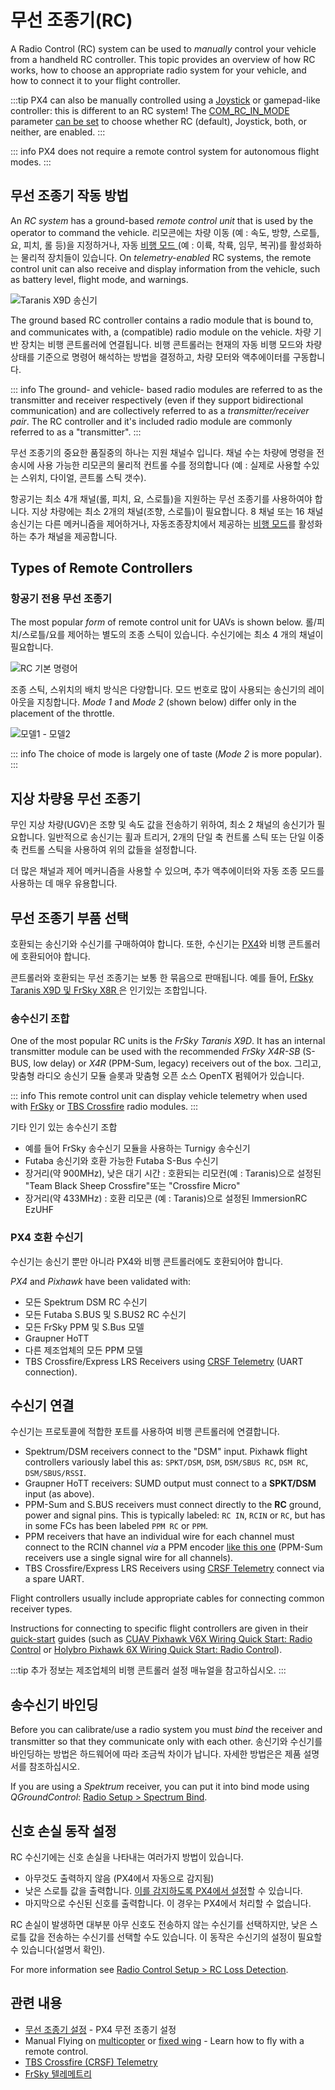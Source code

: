 # 무선 조종기(RC)

A Radio Control (RC) system can be used to *manually* control your vehicle from a handheld RC controller. This topic provides an overview of how RC works, how to choose an appropriate radio system for your vehicle, and how to connect it to your flight controller.

:::tip PX4 can also be manually controlled using a [Joystick](../config/joystick.md) or gamepad-like controller:  this is different to an RC system! The [COM_RC_IN_MODE](../advanced_config/parameter_reference.md#COM_RC_IN_MODE) parameter [can be set](../advanced_config/parameters.md) to choose whether RC (default), Joystick, both, or neither, are enabled. :::

::: info
PX4 does not require a remote control system for autonomous flight modes.
:::

## 무선 조종기 작동 방법

An *RC system* has a ground-based *remote control unit* that is used by the operator to command the vehicle. 리모콘에는 차량 이동 (예 : 속도, 방향, 스로틀, 요, 피치, 롤 등)을 지정하거나, 자동 [비행 모드 ](../flight_modes/README.md)(예 : 이륙, 착륙, 임무, 복귀)를 활성화하는 물리적 장치들이 있습니다. On *telemetry-enabled* RC systems, the remote control unit can also receive and display information from the vehicle, such as battery level, flight mode, and warnings.

![Taranis X9D 송신기](../../assets/hardware/transmitters/frsky_taranis_x9d_transmitter.jpg)

The ground based RC controller contains a radio module that is bound to, and communicates with, a (compatible) radio module on the vehicle. 차량 기반 장치는 비행 콘트롤러에 연결됩니다. 비행 콘트롤러는 현재의 자동 비행 모드와 차량 상태를 기준으로 명령어 해석하는 방법을 결정하고, 차량 모터와 액추에이터를 구동합니다.

<!-- image showing the different parts here would be nice -->

::: info The ground- and vehicle- based radio modules are referred to as the transmitter and receiver respectively (even if they support bidirectional communication) and are collectively referred to as a *transmitter/receiver pair*. The RC controller and it's included radio module are commonly referred to as a "transmitter". :::

무선 조종기의 중요한 품질중의 하나는 지원 채널수 입니다. 채널 수는 차량에 명령을 전송시에 사용 가능한 리모콘의 물리적 컨트롤 수를 정의합니다 (예 : 실제로 사용할 수있는 스위치, 다이얼, 콘트롤 스틱 갯수).

항공기는 최소 4개 채널(롤, 피치, 요, 스로틀)을 지원하는 무선 조종기를 사용하여야 합니다. 지상 차량에는 최소 2개의 채널(조향, 스로틀)이 필요합니다. 8 채널 또는 16 채널 송신기는 다른 메커니즘을 제어하거나, 자동조종장치에서 제공하는 [비행 모드](../flight_modes/README.md)를 활성화하는 추가 채널을 제공합니다.

## Types of Remote Controllers

<a id="transmitter_modes"></a>

### 항공기 전용 무선 조종기

The most popular *form* of remote control unit for UAVs is shown below. 롤/피치/스로틀/요를 제어하는 별도의 조종 스틱이 있습니다. 수신기에는 최소 4 개의 채널이 필요합니다.

![RC 기본 명령어](../../assets/flying/rc_basic_commands.png)

조종 스틱, 스위치의 배치 방식은 다양합니다. 모드 번호로 많이 사용되는 송신기의 레이아웃을 지칭합니다. *Mode 1* and *Mode 2* (shown below) differ only in the placement of the throttle.

![모델1 - 모델2](../../assets/concepts/mode1_mode2.png)

::: info The choice of mode is largely one of taste (*Mode 2* is more popular). :::

## 지상 차량용 무선 조종기

무인 지상 차량(UGV)은 조향 및 속도 값을 전송하기 위하여, 최소 2 채널의 송신기가 필요합니다. 일반적으로 송신기는 휠과 트리거, 2개의 단일 축 컨트롤 스틱 또는 단일 이중 축 컨트롤 스틱을 사용하여 위의 값들을 설정합니다.

더 많은 채널과 제어 메커니즘을 사용할 수 있으며, 추가 액추에이터와 자동 조종 모드를 사용하는 데 매우 유용합니다.


## 무선 조종기 부품 선택

호환되는 송신기와 수신기를 구매하여야 합니다. 또한, 수신기는 [PX4](#compatible_receivers)와 비행 콘트롤러에 호환되어야 합니다.

콘트롤러와 호환되는 무선 조종기는 보통 한 묶음으로 판매됩니다. 예를 들어, [ FrSky Taranis X9D 및 FrSky X8R ](https://hobbyking.com/en_us/frsky-2-4ghz-accst-taranis-x9d-plus-and-x8r-combo-digital-telemetry-radio-system-mode-2.html?___store=en_us)은 인기있는 조합입니다.


### 송수신기 조합

One of the most popular RC units is the *FrSky Taranis X9D*. It has an internal transmitter module can be used with the recommended *FrSky X4R-SB* (S-BUS, low delay) or *X4R* (PPM-Sum, legacy) receivers out of the box. 그리고, 맞춤형 라디오 송신기 모듈 슬롯과 맞춤형 오픈 소스 OpenTX 펌웨어가 있습니다.

::: info This remote control unit can display vehicle telemetry when used with [FrSky](../peripherals/frsky_telemetry.md) or [TBS Crossfire](../telemetry/crsf_telemetry.md) radio modules. :::

기타 인기 있는 송수신기 조합

* 예를 들어 FrSky 송수신기 모듈을 사용하는 Turnigy 송수신기
* Futaba 송신기와 호환 가능한 Futaba S-Bus 수신기
* 장거리(약 900MHz), 낮은 대기 시간 : 호환되는 리모컨(예 : Taranis)으로 설정된 "Team Black Sheep Crossfire"또는 "Crossfire Micro"
* 장거리(약 433MHz) : 호환 리모콘 (예 : Taranis)으로 설정된 ImmersionRC EzUHF


<a id="compatible_receivers"></a>

### PX4 호환 수신기

수신기는 송신기 뿐만 아니라 PX4와 비행 콘트롤러에도 호환되어야 합니다.

*PX4* and *Pixhawk* have been validated with:

- 모든 Spektrum DSM RC 수신기
- 모든 Futaba S.BUS 및 S.BUS2 RC 수신기
- 모든 FrSky PPM 및 S.Bus 모델
- Graupner HoTT
- 다른 제조업체의 모든 PPM 모델
- TBS Crossfire/Express LRS Receivers using [CRSF Telemetry](../telemetry/crsf_telemetry.md) (UART connection).


## 수신기 연결

수신기는 프로토콜에 적합한 포트를 사용하여 비행 콘트롤러에 연결합니다.

- Spektrum/DSM receivers connect to the "DSM" input. Pixhawk flight controllers variously label this as: `SPKT/DSM`, `DSM`, `DSM/SBUS RC`, `DSM RC`, `DSM/SBUS/RSSI`.
- Graupner HoTT receivers: SUMD output must connect to a **SPKT/DSM** input (as above).
- PPM-Sum and S.BUS receivers must connect directly to the **RC** ground, power and signal pins. This is typically labeled: `RC IN`, `RCIN` or `RC`, but has in some FCs has been labeled `PPM RC` or `PPM`.
- PPM receivers that have an individual wire for each channel must connect to the RCIN channel *via* a PPM encoder [like this one](http://www.getfpv.com/radios/radio-accessories/holybro-ppm-encoder-module.html) (PPM-Sum receivers use a single signal wire for all channels).
- TBS Crossfire/Express LRS Receivers using [CRSF Telemetry](../telemetry/crsf_telemetry.md) connect via a spare UART.

Flight controllers usually include appropriate cables for connecting common receiver types.

Instructions for connecting to specific flight controllers are given in their [quick-start](../assembly/index.md) guides (such as [CUAV Pixhawk V6X Wiring Quick Start: Radio Control](../assembly/quick_start_cuav_pixhawk_v6x.md#radio-control) or [Holybro Pixhawk 6X Wiring Quick Start: Radio Control](../assembly/quick_start_pixhawk6x.md#radio-control)).

:::tip
추가 정보는 제조업체의 비행 콘트롤러 설정 매뉴얼을 참고하십시오.
:::

<a id="binding"></a>

## 송수신기 바인딩

Before you can calibrate/use a radio system you must *bind* the receiver and transmitter so that they communicate only with each other. 송신기와 수신기를 바인딩하는 방법은 하드웨어에 따라 조금씩 차이가 납니다. 자세한 방법은은 제품 설명서를 참조하십시오.

If you are using a *Spektrum* receiver, you can put it into bind mode using *QGroundControl*: [Radio Setup > Spectrum Bind](../config/radio.md#spectrum-bind).

## 신호 손실 동작 설정

RC 수신기에는 신호 손실을 나타내는 여러가지 방법이 있습니다.
- 아무것도 출력하지 않음 (PX4에서 자동으로 감지됨)
- 낮은 스로틀 값을 출력합니다. [이를 감지하도록 PX4에서 설정](../config/radio.md#rc-loss-detection)할 수 있습니다.
- 마지막으로 수신된 신호를 출력합니다. 이 경우는 PX4에서 처리할 수 없습니다.

RC 손실이 발생하면 대부분 아무 신호도 전송하지 않는 수신기를 선택하지만, 낮은 스로틀 값을 전송하는 수신기를 선택할 수도 있습니다. 이 동작은 수신기의 설정이 필요할 수 있습니다(설명서 확인).

For more information see [Radio Control Setup > RC Loss Detection](../config/radio.md#rc-loss-detection).


## 관련 내용

- [무선 조종기 설정](../config/radio.md) - PX4 무전 조종기 설정
- Manual Flying on [multicopter](../flying/basic_flying_mc.md) or [fixed wing](../flying/basic_flying_fw.md) - Learn how to fly with a remote control.
- [TBS Crossfire (CRSF) Telemetry](../telemetry/crsf_telemetry.md)
- [FrSky 텔레메트리](../peripherals/frsky_telemetry.md)